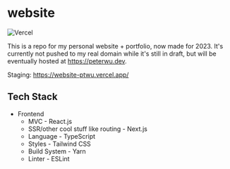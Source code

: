 # website

![Vercel](http://therealsujitk-vercel-badge.vercel.app/?app=website-ptwu)

This is a repo for my personal website + portfolio, now made for 2023.
It's currently not pushed to my real domain while it's still in draft, but will be eventually
hosted at https://peterwu.dev.

Staging: https://website-ptwu.vercel.app/

## Tech Stack

- Frontend
  - MVC - React.js
  - SSR/other cool stuff like routing - Next.js
  - Language - TypeScript
  - Styles - Tailwind CSS
  - Build System - Yarn
  - Linter - ESLint
